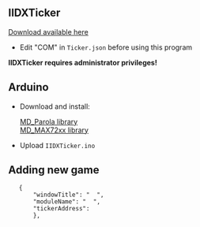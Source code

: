 ## IIDXTicker
 [Download available here](https://github.com/Ghyakima/IIDXTicker/releases)
* Edit "COM" in `Ticker.json` before using this program

**IIDXTicker requires administrator privileges!**

## Arduino
* Download and install:

  [MD_Parola library](https://github.com/MajicDesigns/MD_Parola/releases/tag/v2.7.4)\
  [MD_MAX72xx library](https://github.com/MajicDesigns/MD_MAX72XX/releases/tag/v2.9.1)
* Upload `IIDXTicker.ino` 
  
 ## Adding new game
 ```
	{
		"windowTitle": "  ",
		"moduleName": "  ",
		"tickerAddress": 	
		},
```
